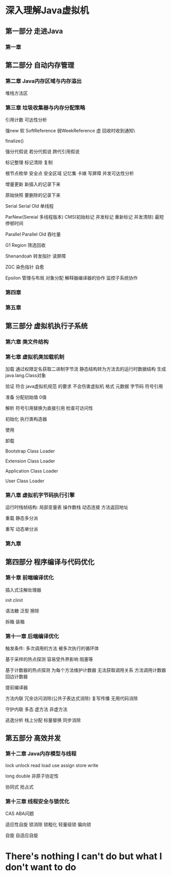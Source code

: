 # 深入理解Java虚拟机

## 第一部分 走进Java

### 第一章 



## 第二部分 自动内存管理

### 第二章 Java内存区域与内存溢出

堆栈方法区

### 第三章 垃圾收集器与内存分配策略

引用计数 可达性分析

强new 软 SoftReference 弱WeekReference 虚 回收时收到通知\

finalize()

强分代假说 若分代假说 跨代引用假说

标记整理 标记清除 复制

根节点枚举 安全点 安全区域 记忆集 卡婊 写屏障 并发可达性分析

增量更新 新插入的记录下来

原始快照 要删除的记录下来

Serial Serial Old 单线程

ParNew(Sereial 多线程版本) CMS(初始标记 并发标记 重新标记 并发清除) 最短停顿时间

Parallel Parallel Old 吞吐量

G1 Region 筛选回收

Shenandoah 转发指针 读屏障

ZGC 染色指针 自愈

Epsilon 管理与布局 对象分配 解释器编译器的协作 监控子系统协作	

### 第四章



### 第五章



## 第三部分 虚拟机执行子系统

### 第六章 类文件结构



### 第七章 虚拟机类加载机制

加载 通过权限定名获取二进制字节流 静态结构转为方法去的运行时数据结构 生成java.lang.Class对象

验证 符合 java虚拟机规范 的要求 不会伤害虚拟机 格式 元数据 字节码 符号引用

准备 分配初始值 0值

解析 符号引用替换为直接引用 检查可访问性

初始化 执行类构造器

使用 

卸载

Bootstrap Class Loader 

Extension Class Loader 

Application Class Loader

User Class Loader

### 第八章 虚拟机字节码执行引擎

运行时栈帧结构: 局部变量表 操作数栈 动态连接 方法返回地址

重载 静态多分派

重写 动态单分派

### 第九章 



## 第四部分 程序编译与代码优化

### 第十章 前端编译优化

插入式注解处理器

init clinit

语法糖 泛型 擦除

拆箱 装箱

### 第十一章 后端编译优化

触发条件: 多次调用的方法 被多次执行的循环体

基于采样的热点探测 容易受外界影响 阻塞等

基于计数器的热点探测 为每个方法维护计数器 无法获取调用关系  方法调用计数器 回边计数器

提前编译器

方法内联 冗余访问消除(公共子表达式消除) 复写传播 无用代码消除

守护内联 多态 虚方法 非虚方法

逃逸分析 栈上分配 标量替换 同步消除

## 第五部分 高效并发

### 第十二章 Java内存模型与线程

lock unlock read load use assign store write

long double 非原子协定性

协同式 抢占式

### 第十三章 线程安全与锁优化

CAS ABA问题

适应性自旋 锁消除 锁粗化 轻量级锁 偏向锁

自旋 自适应自旋



# There's nothing I can't do but what I don't want to do

